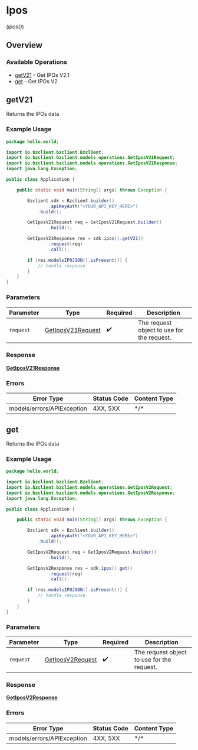 # Ipos
(*ipos()*)

## Overview

### Available Operations

* [getV21](#getv21) - Get IPOs V2.1
* [get](#get) - Get IPOs V2

## getV21

Returns the IPOs data

### Example Usage

```java
package hello.world;

import io.bzclient.bzclient.Bzclient;
import io.bzclient.bzclient.models.operations.GetIposV21Request;
import io.bzclient.bzclient.models.operations.GetIposV21Response;
import java.lang.Exception;

public class Application {

    public static void main(String[] args) throws Exception {

        Bzclient sdk = Bzclient.builder()
                .apiKeyAuth("<YOUR_API_KEY_HERE>")
            .build();

        GetIposV21Request req = GetIposV21Request.builder()
                .build();

        GetIposV21Response res = sdk.ipos().getV21()
                .request(req)
                .call();

        if (res.modelsIPOJSON().isPresent()) {
            // handle response
        }
    }
}
```

### Parameters

| Parameter                                                         | Type                                                              | Required                                                          | Description                                                       |
| ----------------------------------------------------------------- | ----------------------------------------------------------------- | ----------------------------------------------------------------- | ----------------------------------------------------------------- |
| `request`                                                         | [GetIposV21Request](../../models/operations/GetIposV21Request.md) | :heavy_check_mark:                                                | The request object to use for the request.                        |

### Response

**[GetIposV21Response](../../models/operations/GetIposV21Response.md)**

### Errors

| Error Type                 | Status Code                | Content Type               |
| -------------------------- | -------------------------- | -------------------------- |
| models/errors/APIException | 4XX, 5XX                   | \*/\*                      |

## get

Returns the IPOs data

### Example Usage

```java
package hello.world;

import io.bzclient.bzclient.Bzclient;
import io.bzclient.bzclient.models.operations.GetIposV2Request;
import io.bzclient.bzclient.models.operations.GetIposV2Response;
import java.lang.Exception;

public class Application {

    public static void main(String[] args) throws Exception {

        Bzclient sdk = Bzclient.builder()
                .apiKeyAuth("<YOUR_API_KEY_HERE>")
            .build();

        GetIposV2Request req = GetIposV2Request.builder()
                .build();

        GetIposV2Response res = sdk.ipos().get()
                .request(req)
                .call();

        if (res.modelsIPOJSON().isPresent()) {
            // handle response
        }
    }
}
```

### Parameters

| Parameter                                                       | Type                                                            | Required                                                        | Description                                                     |
| --------------------------------------------------------------- | --------------------------------------------------------------- | --------------------------------------------------------------- | --------------------------------------------------------------- |
| `request`                                                       | [GetIposV2Request](../../models/operations/GetIposV2Request.md) | :heavy_check_mark:                                              | The request object to use for the request.                      |

### Response

**[GetIposV2Response](../../models/operations/GetIposV2Response.md)**

### Errors

| Error Type                 | Status Code                | Content Type               |
| -------------------------- | -------------------------- | -------------------------- |
| models/errors/APIException | 4XX, 5XX                   | \*/\*                      |